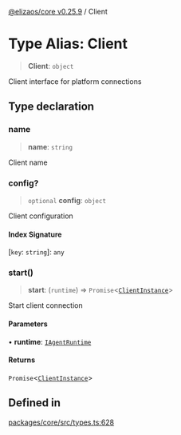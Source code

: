[@elizaos/core v0.25.9](../index.md) / Client

# Type Alias: Client

> **Client**: `object`

Client interface for platform connections

## Type declaration

### name

> **name**: `string`

Client name

### config?

> `optional` **config**: `object`

Client configuration

#### Index Signature

 \[`key`: `string`\]: `any`

### start()

> **start**: (`runtime`) => `Promise`\<[`ClientInstance`](ClientInstance.md)\>

Start client connection

#### Parameters

• **runtime**: [`IAgentRuntime`](../interfaces/IAgentRuntime.md)

#### Returns

`Promise`\<[`ClientInstance`](ClientInstance.md)\>

## Defined in

[packages/core/src/types.ts:628](https://github.com/elizaOS/eliza/blob/main/packages/core/src/types.ts#L628)
